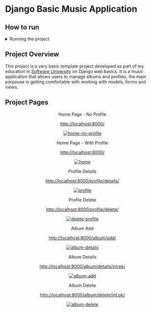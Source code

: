 <!DOCTYPE html>
<html>
<head>
  <meta charset="UTF-8">
</head>
<body>
  <h1>Django Basic Music Application</h1>
  <h2> How to run </h2>
    <details><summary>Running the project</summary><ol>
  <li>Make sure you have Django installed. If not, you can install it by running:</li>
    <pre><code>pip install django</code></pre>
   <li>Clone the project repository:</li>
  <pre><code>git clone &lt;repository-url&gt;</code></pre>
   <li>Navigate to the project directory:</li>
  <pre><code>cd &lt;project-directory&gt;</code></pre>

  <li>Set up a virtual environment (optional):</li>
 
  <pre><code> <-- On Windows -->
  
    python -m venv venv
    venv\Scripts\activate</pre></code>
  <pre><code>
   <-- On macOS/Linux -->
   
    python3 -m venv venv
    source venv/bin/activate
  </code></pre>
   <li>Configure the database:</li>
  <pre><code>
    Open the `settings.py` file in your project directory. -->
    Modify the database settings according to your setup (engine, host, port, username, password, database name). -->
  </code></pre>

  <li>Apply database migrations:</li>
  <pre><code>python manage.py migrate</code></pre>

  <li>Start the development server:</li>
  <pre><code>python manage.py runserver</code></pre>

  <li>Open your web browser and visit <a href="http://localhost:8000">http://localhost:8000</a> or the URL specified by the Django development server.</li>
</ol>
</details>

  <h2>Project Overview</h2>
  <p>This project is a very basic template project developed as part of my education in <a href="https://softuni.bg/">Software University</a> on Django web basics. It is a music application that allows users to manage albums and profiles, the main porpouse is getting comfortable with working with models, forms and views.</p>
  
  <h2>Project Pages</h2>

<div align="center">
  <p align="center">Home Page - No Profile</p>
  <p allign='center'><a href='http://localhost:8000/'>http://localhost:8000/</a></p>
  <a href="https://ibb.co/ydHJjRk">
    <img src="https://i.ibb.co/n6xSJ01/home-no-profile.png" alt="home-no-profile" border="0">
  </a>
   
  <p allign="center">Home Page - With Profile</p>
   <p allign='center'><a href='http://localhost:8000/'>http://localhost:8000/</a></p>
  <a href="https://ibb.co/HDq6wfR"><img src="https://i.ibb.co/QFMLS3h/home.png" alt="home" border="0"></a>
  
  <p allign="center">Profile Details</p>
   <p allign='center'><a href='http://localhost:8000/profile/details'>http://localhost:8000/profile/details/</a></p>
  <a href="https://ibb.co/BZdmy9d"><img src="https://i.ibb.co/85TJrHT/profile.png" alt="profile" border="0"></a>
  
  <p allign="center">Profile Delete</p>
   <p allign='center'><a href='http://localhost:8000/profile/delete'>http://localhost:8000/profile/delete/</a></p>
  <a href="https://ibb.co/qJSC6KW"><img src="https://i.ibb.co/ph7QqcR/delete-profile.png" alt="delete-profile" border="0"></a>
  
  <p allign="center">Album Add</p>
   <p allign='center'><a href='http://localhost:8000/album/add/'>http://localhost:8000/album/add/</a></p>
<a href="https://ibb.co/DCVbwG0"><img src="https://i.ibb.co/QNbcY8y/album-details.png" alt="album-details" border="0"></a>
  
  <p allign="center">Album Details</p>
   <p allign='center'><a href='http://localhost:8000/album/details/1'>http://localhost:8000/album/details/int:pk/</a></p>
<a href="https://ibb.co/z5Hy7YB"><img src="https://i.ibb.co/mBFLXw2/album-add.png" alt="album-add" border="0"></a>
     
  <p allign="center">Album Delete</p>
   <p allign='center'><a href='http://localhost:8000/album/delete/1'>http://localhost:8000/album/delete/int:pk/</a></p>
<a href="https://ibb.co/Y87fVfN"><img src="https://i.ibb.co/S0XVZV6/album-delete.png" alt="album-delete" border="0"></a>
</div>
      
      
